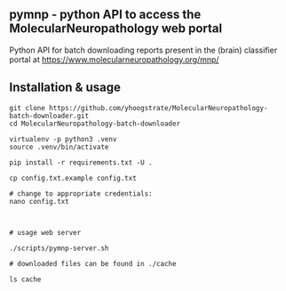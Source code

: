 pymnp - python API to access the MolecularNeuropathology web portal
-------------------------------------------------------------------

Python API for batch downloading reports present in the (brain)
classifier portal at https://www.molecularneuropathology.org/mnp/

## Installation & usage

```
git clone https://github.com/yhoogstrate/MolecularNeuropathology-batch-downloader.git
cd MolecularNeuropathology-batch-downloader

virtualenv -p python3 .venv
source .venv/bin/activate

pip install -r requirements.txt -U .

cp config.txt.example config.txt

# change to appropriate credentials:
nano config.txt



# usage web server

./scripts/pymnp-server.sh

# downloaded files can be found in ./cache

ls cache
```
